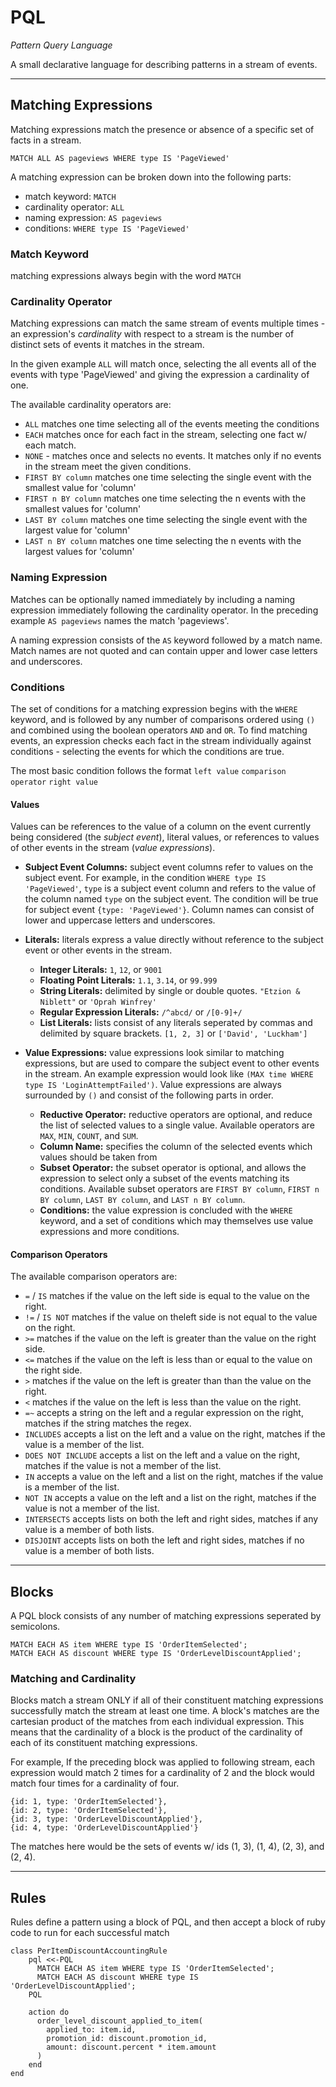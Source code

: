 PQL
===

*Pattern Query Language*

A small declarative language for describing patterns in a stream of events.

---

Matching Expressions
--------------------------------

Matching expressions match the presence or absence of a specific set of
facts in a stream.  

    MATCH ALL AS pageviews WHERE type IS 'PageViewed'

A matching expression can be broken down into the following parts:

- match keyword: `MATCH`
- cardinality operator: `ALL`
- naming expression: `AS pageviews`
- conditions: `WHERE type IS 'PageViewed'` 


### Match Keyword

matching expressions always begin with the word `MATCH`


### Cardinality Operator

Matching expressions can match the same stream of events multiple times - an expression's *cardinality* with respect to a stream is the number of distinct sets of events it matches in the stream.

In the given example `ALL` will match once, selecting the all events all of the events with type 'PageViewed' and giving the expression a cardinality of one.

The available cardinality operators are:

  - `ALL` matches one time selecting all of the events meeting the conditions
  - `EACH` matches once for each fact in the stream, selecting one fact w/ each match.
  - `NONE` - matches once and selects no events.  It matches only if no events in the stream meet the given conditions.   
  - `FIRST BY column` matches one time selecting the single event with the smallest value for 'column'
  - `FIRST n BY column` matches one time selecting the n events with the smallest values for 'column'
  - `LAST BY column` matches one time selecting the single event with the largest value for 'column'
  - `LAST n BY column` matches one time selecting the n events with the largest values for 'column'


### Naming Expression

Matches can be optionally named immediately by including a naming expression immediately following the cardinality operator.  In the preceding example `AS pageviews` names the match 'pageviews'.  

A naming expression consists of the `AS` keyword followed by a match name.  Match names are not quoted and can contain upper and lower case letters and underscores.


### Conditions

The set of conditions for a matching expression begins with the `WHERE` keyword, and is followed by any number of comparisons ordered using `()` and combined using the boolean operators `AND` and `OR`.  To find matching events, an expression checks each fact in the stream individually against conditions - selecting the events for which the conditions are true.

The most basic condition follows the format `left value` `comparison operator` `right value`

#### Values

Values can be references to the value of a column on the event currently being considered (the *subject event*), literal values, or references to values of other events in the stream (*value expressions*). 

- **Subject Event Columns:** subject event columns refer to values on the subject event.  For example, in the condition `WHERE type IS 'PageViewed'`, `type` is a subject event column and refers to the value of the column named `type` on the subject event.  The condition will be true for subject event `{type: 'PageViewed'}`.  Column names can consist of lower and uppercase letters and underscores.

- **Literals:**  literals express a value directly without reference to the subject event or other  events in the stream.
  - **Integer Literals:** `1`, `12`, or `9001`
  - **Floating Point Literals:** `1.1`, `3.14`, or `99.999`
  - **String Literals:** delimited by single or double quotes. `"Etzion & Niblett"` or `'Oprah Winfrey'`
  - **Regular Expression Literals:** `/^abcd/` or `/[0-9]+/`
  - **List Literals:** lists consist of any literals seperated by commas and delimited by square brackets. `[1, 2, 3]` or `['David', 'Luckham']`

- **Value Expressions:** value expressions look similar to matching expressions, but are used to compare the subject event to other events in the stream.  An example expression would look like `(MAX time WHERE type IS 'LoginAttemptFailed')`. Value expressions are always surrounded by `()` and consist of the following parts in order.
  - **Reductive Operator:** reductive operators are optional, and reduce the list of selected values to a single value.  Available operators are `MAX`, `MIN`, `COUNT`, and `SUM`.
  - **Column Name:** specifies the column of the selected events which values should be taken from 
  - **Subset Operator:** the subset operator is optional, and allows the expression to select only a subset of the events matching its conditions.  Available subset operators are `FIRST BY column`, `FIRST n BY column`, `LAST BY column`, and `LAST n BY column`.
  - **Conditions:** the value expression is concluded with the `WHERE` keyword, and a set of conditions which may themselves use value expressions and more conditions. 

#### Comparison Operators

The available comparison operators are:

- `=` / `IS` matches if the value on the left side is equal to the value on the right.
- `!=` / `IS NOT` matches if the value on theleft side is not equal to the value on the right.
- `>=` matches if the value on the left is greater than the value on the right side. 
- `<=` matches if the value on the left is less than or equal to the value on the right side.
- `>` matches if the value on the left is greater than than the value on the right.
- `<` matches if the value on the left is less than the value on the right.
- `=~` accepts a string on the left and a regular expression on the right, matches if the string matches the regex.
- `INCLUDES` accepts a list on the left and a value on the right, matches if the value is a member of the list.
- `DOES NOT INCLUDE` accepts a list on the left and a value on the right, matches if the value is not a member of the list.
- `IN` accepts a value on the left and a list on the right, matches if the value is a member of the list.
- `NOT IN` accepts a value on the left and a list on the right, matches if the value is not a member of the list.
- `INTERSECTS` accepts lists on both the left and right sides, matches if any value is a member of both lists.
- `DISJOINT` accepts lists on both the left and right sides, matches if no value is a member of both lists.


---

Blocks
---------

A PQL block consists of any number of matching expressions seperated by semicolons.

    MATCH EACH AS item WHERE type IS 'OrderItemSelected'; 
    MATCH EACH AS discount WHERE type IS 'OrderLevelDiscountApplied';


### Matching and Cardinality

Blocks match a stream ONLY if all of their constituent matching expressions successfully match the stream at least one time.  A block's matches are the cartesian product of the matches from each individual expression.  This means that the cardinality of a block is the product of the cardinality of each of its constituent matching expressions.

For example, If the preceding block was applied to following stream, each expression would match 2 times for a cardinality of 2 and the block would match four times for a cardinality of four.

    {id: 1, type: 'OrderItemSelected'},
    {id: 2, type: 'OrderItemSelected'},
    {id: 3, type: 'OrderLevelDiscountApplied'},
    {id: 4, type: 'OrderLevelDiscountApplied'}

The matches here would be the sets of events w/ ids (1, 3), (1, 4), (2, 3), and (2, 4).

    
---

Rules
-------

Rules define a pattern using a block of PQL, and then accept a block of ruby code to run for each successful match 

    class PerItemDiscountAccountingRule
        pql <<-PQL
          MATCH EACH AS item WHERE type IS 'OrderItemSelected'; 
          MATCH EACH AS discount WHERE type IS 'OrderLevelDiscountApplied';
        PQL
        
        action do
          order_level_discount_applied_to_item(
            applied_to: item.id,
            promotion_id: discount.promotion_id, 
            amount: discount.percent * item.amount
          )
        end
    end

